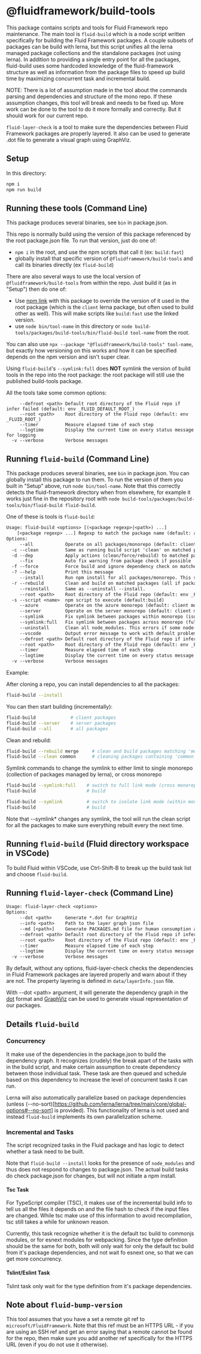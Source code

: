 # @fluidframework/build-tools

This package contains scripts and tools for Fluid Framework repo maintenance.
The main tool is `fluid-build` which is a node script written specifically for building the Fluid Framework packages.
A couple subsets of packages can be build with lerna, but this script unifies all the lerna managed package collections and the standalone packages (not using lerna).
In addition to providing a single entry point for all the packages, fluid-build uses some hardcoded knowledge of the fluid-framework structure as well as information from the package files to speed up build time by maximizing concurrent task and incremental build.

NOTE: There is a lot of assumption made in the tool about the commands parsing and dependencies and structure of the mono repo.
If these assumption changes, this tool will break and needs to be fixed up.
More work can be done to the tool to do it more formally and correctly.
But it should work for our current repo.

`fluid-layer-check` is a tool to make sure the dependencies between Fluid Framework packages are properly layered. It also can be used to generate .dot file to generate a visual graph using GraphViz.

## Setup

In this directory:

```sh
npm i
npm run build
```

## Running these tools (Command Line)

This package produces several binaries, see `bin` in package.json.

This repo is normally build using the version of this package referenced by the root package.json file.
To run that version, just do one of:

-   `npm i` in the root, and use the npm scripts that call it (ex: `build:fast`)
-   globally install that specific version of `@fluidframework/build-tools` and call its binaries directly (ex `fluid-build`)

There are also several ways to use the local version of `@fluidframework/build-tools` from within the repo.
Just build it (as in "Setup") then do one of:

-   Use [npm link](https://docs.npmjs.com/cli/v8/commands/npm-link) with this package to override the version of it used in the root package (which is the `client` lerna package, but often used to build other as well). This will make scripts like `build:fast` use the linked version.
-   use `node bin/tool-name` in this directory or `node build-tools/packages/build-tools/bin/fluid-build tool-name` from the root.

You can also use `npx --package "@fluidframework/build-tools" tool-name`, but exactly how versioning on this works and how it can be specified depends on the npm version and isn't super clear.

Using `fluid-build`'s `--symlink:full` does **NOT** symlink the version of build tools in the repo into the root package: the root package will still use the published build-tools package.

<!-- this list of arguments is duplicated in `src/common/commonOptions.ts` and they should be updated together -->

All the tools take some common options:

```
     --defroot <path> Default root directory of the Fluid repo if infer failed (default: env _FLUID_DEFAULT_ROOT_)
     --root <path>    Root directory of the Fluid repo (default: env _FLUID_ROOT_)
     --timer          Measure elapsed time of each step
     --logtime        Display the current time on every status message for logging
  -v --verbose        Verbose messages
```

## Running `fluid-build` (Command Line)

This package produces several binaries, see `bin` in package.json.
You can globally install this package to run them.
To run the version of them you built in "Setup" above, run `node bin/tool-name`.
Note that this correctly detects the fluid-framework directory when from elsewhere, for example it works just fine in the repository root with `node build-tools/packages/build-tools/bin/fluid-build fluid-build`.

One of these is tools is `fluid-build`:

<!-- this list of arguments is duplicated in `build-tools/packages/build-tools/src/fluidBuild/options.ts`
  and they should be updated together -->

```txt
Usage: fluid-build <options> [(<package regexp>|<path>) ...]
    [<package regexp> ...] Regexp to match the package name (default: all packages)
Options:
     --all            Operate on all packages/monorepo (default: client monorepo). See also `--server`.
  -c --clean          Same as running build script 'clean' on matched packages (all if package regexp is not specified)
  -d --dep            Apply actions (clean/force/rebuild) to matched packages and their dependent packages
     --fix            Auto fix warning from package check if possible
  -f --force          Force build and ignore dependency check on matched packages (all if package regexp is not specified)
  -? --help           Print this message
     --install        Run npm install for all packages/monorepo. This skips a package if node_modules already exists: it can not be used to update in response to changes to the package.json.
  -r --rebuild        Clean and build on matched packages (all if package regexp is not specified)
     --reinstall      Same as --uninstall --install.
     --root <path>    Root directory of the Fluid repo (default: env _FLUID_ROOT_)
  -s --script <name>  npm script to execute (default:build)
     --azure          Operate on the azure monorepo (default: client monorepo). Overridden by `--all`
     --server         Operate on the server monorepo (default: client monorepo). Overridden by `--all`
     --symlink        Fix symlink between packages within monorepo (isolate mode). This configures the symlinks to only connect within each lerna managed group of packages. This is the configuration tested by CI and should be kept working.
     --symlink:full   Fix symlink between packages across monorepo (full mode). This symlinks more things in the repo together: exactly what additional things it links is unclear, but it is not everything. CI does not ensure this configuration is functional, so it may or may not work.
     --uninstall      Clean all node_modules. This errors if some node-nodules folders do not exists: if hitting this limitation you can do an install first to work around it.
     --vscode         Output error message to work with default problem matcher in vscode
     --defroot <path> Default root directory of the Fluid repo if infer failed (default: env _FLUID_DEFAULT_ROOT_)
     --root <path>    Root directory of the Fluid repo (default: env _FLUID_ROOT_)
     --timer          Measure elapsed time of each step
     --logtime        Display the current time on every status message for logging
  -v --verbose        Verbose messages
```

Example:

After cloning a repo, you can install dependencies to all the packages:

```sh
fluid-build --install
```

You can then start building (incrementally):

```sh
fluid-build             # client packages
fluid-build --server    # server packages
fluid-build --all       # all packages
```

Clean and rebuild:

```sh
fluid-build --rebuild merge     # clean and build packages matching 'merge' in any repo
fluid-build --clean common      # cleaning packages containing 'common' in any repo
```

Symlink commands to change the symlink to either limit to single monorepo (collection of packages managed by lerna), or cross monorepo

```sh
fluid-build --symlink:full    # switch to full link mode (cross monorepos)
fluid-build                   # build
```

```sh
fluid-build --symlink         # switch to isolate link mode (within monorepo)
fluid-build                   # build
```

Note that --symlink\* changes any symlink, the tool will run the clean script for all the packages to make sure everything rebuilt every the next time.

## Running `fluid-build` (Fluid directory workspace in VSCode)

To build Fluid within VSCode, use Ctrl-Shift-B to break up the build task list and choose `fluid-build`.

## Running `fluid-layer-check` (Command Line)

<!-- this list of arguments is duplicated in `build-tools/packages/build-tools/src/fluidBuild/options.ts`
    and they should be updated together -->

```txt
Usage: fluid-layer-check <options>
Options:
     --dot <path>     Generate *.dot for GraphViz
     --info <path>    Path to the layer graph json file
     --md [<path>]    Generate PACKAGES.md file for human consumption at path relative to repo root (default: repo root)
     --defroot <path> Default root directory of the Fluid repo if infer failed (default: env _FLUID_DEFAULT_ROOT_)
     --root <path>    Root directory of the Fluid repo (default: env _FLUID_ROOT_)
     --timer          Measure elapsed time of each step
     --logtime        Display the current time on every status message for logging
  -v --verbose        Verbose messages
```

By default, without any options, fluid-layer-check checks the dependencies in Fluid Framework packages are layered properly and warn about if they are not. The property layering is defined in `data/layerInfo.json` file.

With --dot &lt;path&gt; argument, it will generate the dependency graph in the [dot](https://graphviz.gitlab.io/_pages/doc/info/lang.html) format and [GraphViz](https://graphviz.org/) can be used to generate visual representation of our packages.

## Details `fluid-build`

### Concurrency

It make use of the dependencies in the package.json to build the dependency graph. It recognizes (crudely) the break apart of the tasks with in the build script, and make certain assumption to create dependency between those individual task. These task are then queued and schedule based on this dependency to increase the level of concurrent tasks it can run.

Lerna will also automatically parallelize based on package dependencies (unless (--no-sort)[https://github.com/lerna/lerna/tree/main/core/global-options#--no-sort] is provided). This functionality of lerna is not used and instead `fluid-build` implements its own parallelization scheme.

### Incremental and Tasks

The script recognized tasks in the Fluid package and has logic to detect whether a task need to be built.

Note that `fluid-build --install` looks for the presence of `node_modules` and thus does not respond to changes to package.json.
The actual build tasks do check package.json for changes, but will not initiate a npm install.

#### Tsc Task

For TypeScript compiler (TSC), it makes use of the incremental build info to tell us all the files it depends on and the file hash to check if the input files are changed.
While tsc make use of this information to avoid recompilation, tsc still takes a while for unknown reason.

Currently, this task recognize whether it is the default tsc build to commonjs modules, or for esnext modules for webpacking. Since the type definition should be the same for both, both will only wait for only the default tsc build from it's package dependencies, and not wait fo esnext one, so that we can get more concurrency.

#### Tslint/Eslint Task

Tslint task only wait for the type definition from it's package dependencies.

## Note about `fluid-bump-version`

This tool assumes that you have a set a remote git ref to `microsoft/FluidFramework`. Note that this ref must be an HTTPS URL - if you are using an SSH ref and get an error saying that a remote cannot be found for the repo, then make sure you add another ref specifically for the HTTPS URL (even if you do not use it otherwise).
